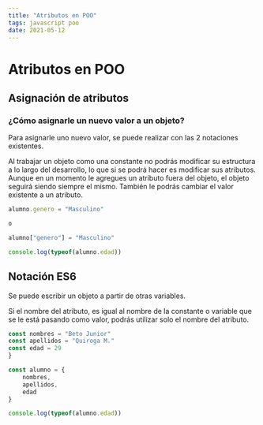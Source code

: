 ```yaml
---
title: "Atributos en POO"
tags: javascript poo
date: 2021-05-12
---
```


# Atributos en POO

## Asignación de atributos
### ¿Cómo asignarle un nuevo valor a un objeto?
Para asignarle uno nuevo valor, se puede realizar con las 2 notaciones existentes.

Al trabajar un objeto como una constante no podrás modificar su estructura a lo largo del desarrollo, lo que si se podrá hacer es modificar sus atributos. Aunque en un momento le agregues un atributo fuera del objeto, el objeto seguirá siendo siempre el mismo. También le podrás cambiar el valor existente a un atributo.

````js
alumno.genero = "Masculino"

o

alumno["genero"] = "Masculino"

console.log(typeof(alumno.edad))
````

## Notación ES6
Se puede escribir un objeto a partir de otras variables.

Si el nombre del atributo, es igual al nombre de la constante o variable que se le está pasando como valor, podrás utilizar solo el nombre del atributo.

````js
const nombres = "Beto Junior"
const apellidos = "Quiroga M."
const edad = 29
}

const alumno = {
	nombres,
	apellidos,
	edad
}

console.log(typeof(alumno.edad))
````